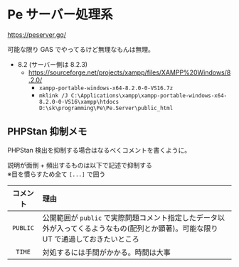 # Pe サーバー処理系

https://peserver.gq/

可能な限り GAS でやってるけど無理なもんは無理。

* 8.2 (サーバー側は 8.2.3)
  * https://sourceforge.net/projects/xampp/files/XAMPP%20Windows/8.2.0/
    * `xampp-portable-windows-x64-8.2.0-0-VS16.7z`
    * `mklink /J C:\Applications\xampp\xampp-portable-windows-x64-8.2.0-0-VS16\xampp\htdocs D:\sk\programming\Pe\Pe.Server\public_html`

## PHPStan 抑制メモ

PHPStan 検出を抑制する場合はなるべくコメントを書くように。

説明が面倒 + 頻出するものは以下で記述で抑制する  
※目を慣らすため全て `[...]` で囲う

| コメント | 理由 |
|:-:|:--|
| `PUBLIC` | 公開範囲が `public` で実際問題コメント指定したデータ以外が入ってくるようなもの(配列とか顕著)。可能な限り UT で通過しておきたいところ |
| `TIME` | 対処するには手間がかかる。時間は大事 |
